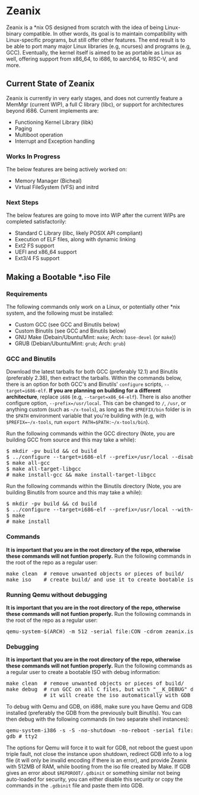 # Zeanix
Zeanix is a \*nix OS designed from scratch with the idea of being Linux-binary compatible. In other words, its goal is to maintain compatibility with Linux-specific programs, but still offer other features. The end result is to be able to port many major Linux libraries (e.g, ncurses) and programs (e.g, GCC). Eventually, the kernel itself is aimed to be as portable as Linux as well, offering support from x86_64, to i686, to aarch64, to RISC-V, and more.
## Current State of Zeanix
Zeanix is currently in very early stages, and does not currently feature a MemMgr (current WIP), a full C library (libc), or support for architectures beyond i686. Current implements are:
* Functioning Kernel Library (libk)
* Paging
* Multiboot operation
* Interrupt and Exception handling
### Works In Progress
The below features are being actively worked on:
* Memory Manager (Bicheal)
* Virtual FileSystem (VFS) and initrd
### Next Steps
The below features are going to move into WIP after the current WIPs are completed satisfactorily:
* Standard C Library (libc, likely POSIX API compliant)
* Execution of ELF files, along with dynamic linking
* Ext2 FS support
* UEFI and x86_64 support
* Ext3/4 FS support
## Making a Bootable \*.iso File
### Requirements
The following commands only work on a Linux, or potentially other \*nix system, and the following must be installed:
* Custom GCC (see GCC and Binutils below)
* Custom Binutils (see GCC and Binutils below)
* GNU Make (Debain/Ubuntu/Mint: `make`; Arch: `base-devel` (or `make`))
* GRUB (Debian/Ubuntu/Mint: `grub`; Arch: `grub`)
### GCC and Binutils
Download the latest tarballs for both GCC (preferably 12.1) and Binutils (preferably 2.38), then extract the tarballs. Within the commands below, there is an option for both GCC's and Binutils' `configure` scripts, `--target=i686-elf`. **If you are planning on building for a different architecture**, replace `i686` (e.g, `--target=x86_64-elf`). There is also another configure option, `--prefix=/usr/local`. This can be changed to `/`, `/usr`, or anything custom (such as `~/x-tools`), as long as the `$PREFIX/bin` folder is in the `$PATH` environment variable that you're building with (e.g, with `$PREFIX=~/x-tools`, run `export PATH=$PATH:~/x-tools/bin`).

Run the following commands within the GCC directory (Note, you are building GCC from source and this may take a while):
<pre>
$ mkdir -pv build && cd build
$ ../configure --target=i686-elf --prefix=/usr/local --disable-nls --enable-languages=c,c++ --without-headers
$ make all-gcc
$ make all-target-libgcc
# make install-gcc && make install-target-libgcc
</pre>
Run the following commands within the Binutils directory (Note, you are building Binutils from source and this may take a while):
<pre>
$ mkdir -pv build && cd build
$ ../configure --target=i686-elf --prefix=/usr/local --with-sysroot --disable-nls --disable-werror
$ make
# make install
</pre>
### Commands
**It is important that you are in the root directory of the repo, otherwise these commands will not funtion properly.** Run the following commands in the root of the repo as a regular user:
<pre>
make clean  # remove unwanted objects or pieces of build/
make iso    # create build/ and use it to create bootable iso
</pre>
### Running Qemu without debugging
**It is important that you are in the root directory of the repo, otherwise these commands will not funtion properly.** Run the following commands in the root of the repo as a regular user:
<pre>
qemu-system-$(ARCH) -m 512 -serial file:CON -cdrom zeanix.iso
</pre>
### Debugging
**It is important that you are in the root directory of the repo, otherwise these commands will not funtion properly.** Run the following commands as a regular user to create a bootable ISO with debug information:
<pre>
make clean  # remove unwanted objects or pieces of build/
make debug  # run GCC on all C files, but with "__K_DEBUG" defined and with debug symbols
            # it will create the iso automatically with GDB information
</pre>
To debug with Qemu and GDB, on i686, make sure you have Qemu and GDB installed (preferably the GDB from the previously built Binutils). You can then debug with the following commands (in two separate shell instances):
<pre>
qemu-system-i386 -s -S -no-shutdown -no-reboot -serial file:debug.log -m 512 -cdrom zeanix.iso # tty1
gdb # tty2
</pre>
The options for Qemu will force it to wait for GDB, not reboot the guest upon triple fault, not close the instance upon shutdown, redirect GDB info to a log file (it will only be invalid encoding if there is an error), and provide Zeanix with 512MB of RAM, while booting from the iso file created by Make. If GDB gives an error about `$REPOROOT/.gdbinit` or something similar not being auto-loaded for security, you can either disable this security or copy the commands in the `.gdbinit` file and paste them into GDB. 